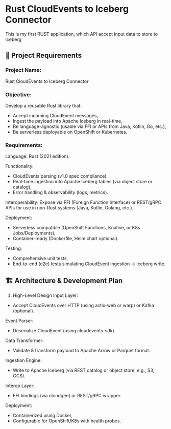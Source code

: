 # Rust CloudEvents to Iceberg Connector
This is my first RUST application, which API accept input data to store to Iceberg

## 📄 Project Requirements

### Project Name: 
Rust CloudEvents to Iceberg Connector

### Objective:

Develop a reusable Rust library that:
- Accept incoming CloudEvent messages,
- Ingest the payload into Apache Iceberg in real-time,
- Be language-agnostic (usable via FFI or APIs from Java, Kotlin, Go, etc.),
- Be serverless deployable on OpenShift or Kubernetes.

### Requirements:
Language: Rust (2021 edition).

Functionality:
- CloudEvents parsing (v1.0 spec compliance),
- Real-time ingestion into Apache Iceberg tables (via object store or catalog),
- Error handling & observability (logs, metrics).

Interoperability: Expose via FFI (Foreign Function Interface)  or REST/gRPC APIs for use in non-Rust systems (Java, Kotlin, Golang, etc.).

Deployment:
- Serverless compatible (OpenShift Functions, Knative, or K8s Jobs/Deployments),
- Container-ready (Dockerfile, Helm chart optional).

Testing:
- Comprehensive unit tests,
- End-to-end (e2e) tests simulating CloudEvent ingestion → Iceberg write.

## 🏗️ Architecture & Development Plan

1. High-Level Design
Input Layer:
- Accept CloudEvents over HTTP (using actix-web or warp) or Kafka (optional).

Event Parser:
- Deserialize CloudEvent (using cloudevents-sdk).

Data Transformer:
- Validate & transform payload to Apache Arrow or Parquet format.

Ingestion Engine:
- Write to Apache Iceberg (via REST catalog or object store, e.g., S3, GCS).

Interop Layer:
- FFI bindings (via cbindgen) or REST/gRPC wrapper.

Deployment:
- Containerized using Docker,
- Configurable for OpenShift/K8s with health probes.
